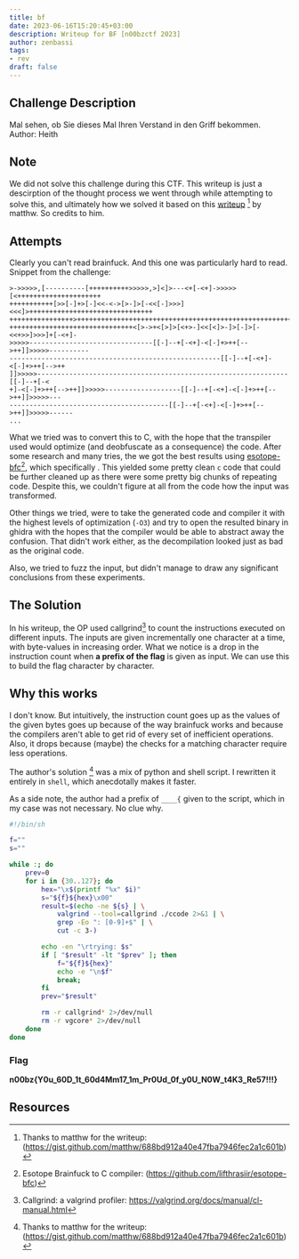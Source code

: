 ```yaml
---
title: bf
date: 2023-06-16T15:20:45+03:00
description: Writeup for BF [n00bzctf 2023]
author: zenbassi
tags:
- rev
draft: false
---
```


## Challenge Description

Mal sehen, ob Sie dieses Mal Ihren Verstand in den Griff bekommen.  
Author: Heith

## Note

We did not solve this challenge during this CTF. This writeup is just a
descirption of the thought process we went through while attempting to solve
this, and ultimately how we solved it based on this
[writeup](https://gist.github.com/matthw/688bd912a40e47fba7946fec2a1c601b) [^1] by
matthw. So credits to him.

## Attempts

Clearly you can't read brainfuck. And this one was particularly hard to read.  
Snippet from the challenge:

```brainfuck
>->>>>>,[----------[++++++++++>>>>>,>]<]>---<+[-<+]->>>>>[<+++++++++++++++++++++
+++++++++++[>>[-]+>[-]<<-<->[>-]>[-<<[-]>>>]<<<]>+++++++++++++++++++++++++++++++
++++++++++++++++>+++++++++++++++++++++++++++++++++++++++++++++++++++++++++++++++
+++++++++++++++++++++++++++++++<[>->+<[>]>[<+>-]<<[<]>-]>[-]>[-<<+>>]>>>]+[-<+]-
>>>>>-------------------------------[[-]--+[-<+]-<[-]+>++[-->++]]>>>>>----------
-----------------------------------------------------[[-]--+[-<+]-<[-]+>++[-->++
]]>>>>>---------------------------------------------------------------[[-]--+[-<
+]-<[-]+>++[-->++]]>>>>>-------------------[[-]--+[-<+]-<[-]+>++[-->++]]>>>>>---
----------------------------------------[[-]--+[-<+]-<[-]+>++[-->++]]>>>>>------
...
```

What we tried was to convert this to C, with the hope that the transpiler used
would optimize (and deobfuscate as a consequence) the code. After some research
and many tries, the we got the best results using
[esotope-bfc](https://github.com/lifthrasiir/esotope-bfc)[^2], which specifically . This yielded some
pretty clean `c` code that could be further cleaned up as there were some
pretty big chunks of repeating code. Despite this, we couldn't figure at all
from the code how the input was transformed.

Other things we tried, were to take the generated code and compiler it with the
highest levels of optimization (`-O3`) and try to open the resulted binary in
ghidra with the hopes that the compiler would be able to abstract away the
confusion. That didn't work either, as the decompilation looked just as bad as
the original code.

Also, we tried to fuzz the input, but didn't manage to draw any significant
conclusions from these experiments.

## The Solution

In his writeup, the OP used callgrind[^3] to count the instructions executed on
different inputs. The inputs are given incrementally one character at a time,
with byte-values in increasing order. What we notice is a drop in the
instruction count when **a prefix of the flag** is given as input. We can use
this to build the flag character by character.

## Why this works

I don't know. But intuitively, the instruction count goes up as the values of
the given bytes goes up because of the way brainfuck works and because the
compilers aren't able to get rid of every set of inefficient operations. Also,
it drops because (maybe) the checks for a matching character require less
operations.

The author's solution [^1] was a mix of python and shell script. I rewritten it
entirely in `shell`, which anecdotally makes it faster.

As a side note, the author had a prefix of `____{` given to the script, which
in my case was not necessary. No clue why.

```sh
#!/bin/sh

f=""
s=""

while :; do
    prev=0
    for i in {30..127}; do
        hex="\x$(printf "%x" $i)"
        s="${f}${hex}\x00"
        result=$(echo -ne ${s} | \
            valgrind --tool=callgrind ./ccode 2>&1 | \
            grep -Eo ": [0-9]+$" | \
            cut -c 3-)

        echo -en "\rtrying: $s"
        if [ "$result" -lt "$prev" ]; then
            f="${f}${hex}"
            echo -e "\n$f"
            break;
        fi
        prev="$result"

        rm -r callgrind* 2>/dev/null
        rm -r vgcore* 2>/dev/null
    done
done
```

### Flag

**n00bz{Y0u_60D_1t_60d4Mm17_1m_Pr0Ud_0f_y0U_N0W_t4K3_Re57!!!}**

## Resources

[^1]: Thanks to matthw for the writeup: (https://gist.github.com/matthw/688bd912a40e47fba7946fec2a1c601b)
[^2]: Esotope Brainfuck to C compiler: (https://github.com/lifthrasiir/esotope-bfc)
[^3]: Callgrind: a valgrind profiler: https://valgrind.org/docs/manual/cl-manual.html

